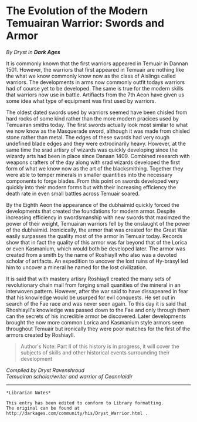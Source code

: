 # The Evolution of the Modern Temuairan Warrior: Swords and Armor

_By Dryst in_ ___Dark Ages___

It is commonly known that the first warriors appeared in Temuair in Dannan 1501. However, the warriors that first appeared in Temuair are nothing like the what we know commonly know now as the class of Aislings called warriors. The developments in arms now commonly outfit todays warriors had of course yet to be developed. The same is true for the modern skills that warriors now use in battle. Artifiacts from the 7th Aeon have given us some idea what type of equipment was first used by warriors.

The oldest dated swords used by warriors seemed have been chisled from hard rocks of some kind rather than the more modern pracices used by Temuairan smiths today. The first swords actually look most similar to what we now know as the Masquerade sword, although it was made from chisled stone rather than metal. The edges of these swords had very rough undefined blade edges and they were extrodinarily heavy. However, at the same time the srad artisry of wizards was quickly developing since the wizardy arts had been in place since Danaan 1409. Combined research with weapons crafters of the day along with srad wizards developed the first form of what we know now as the art of the blacksmithing. Together they were able to temper minerals in smaller quantities into the necessary components to forge blades. From this point on swords developed very quickly into their modern forms but with their increasing efficiency the death rate in even small battles across Temuair soared.

By the Eighth Aeon the appearance of the dubhaimid quickly forced the developments that created the foundations for modern armor. Despite increasing efficiency in swordsmanship with new swords that maximzed the power of their weight, Temuairan warriors fell by the onslaught of the power of the dubhaimid. Ironicically, the armor that was created for the Great War easily surpasses the quality most of the armor in Temuair today. Records show that in fact the quality of this armor was far beyond that of the Lorica or even Kasmanium, which would both be developed later. The armor was created from a smith by the name of Roshiayll who also was a devoted scholar of artifacts. An expedition to uncover the lost ruins of Hy-brasyl led him to uncover a mineral he named for the lost civilization. 

It is said that with mastery artisry Roshiayll created the many sets of revolutionary chain mail from forging small quanities of the mineral in an interwoven pattern. However, after the war said to have dissapeared in fear that his knowledge would be usurped for evil conquests. He set out in search of the Fae race and was never seen again. To this day it is said that Rhoshiayll's knowledge was passed down to the Fae and only through them can the secrets of his incredible armor be discovered. Later developments brought the now more common Lorica and Kasmanium style armors seen throughout Temuair but ironically they were poor matches for the first of the armors created by Roshiayll.

 

>Author's Note: Part II of this history is in progress, it will cover the subjects of skills and other historical events surrounding their development

_Compiled by Dryst Ravenshroud_  
_Temuairan scholar/writer and warrior of Ceannlaidir_

***

```
*Librarian Notes*

This entry has been edited to conform to Library formatting.
The original can be found at http://darkages.com/community/his/Dryst_Warrior.html .
```
